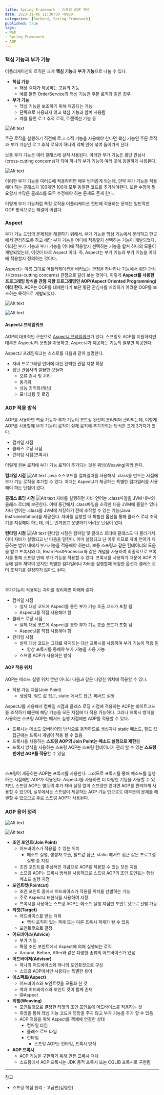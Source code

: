 ```yaml
---
title: Spring Framework - 스프링 AOP 개념
date: 2023-11-06 11:30:00 +0900
categories: [Backend, Spring Framework]
published: true
tags:
- Web
- Spring Framework
- AOP
---
```


### 핵심 기능과 부가 기능
어플리케이션의 로직은 크게 **핵심 기능**과 **부가 기능**으로 나눌 수 있다.
  - **핵심 기능**
    - 해당 객체가 제공하는 고유의 기능
    - 예를 들면 OrderService의 핵심 기능인 주문 로직과 같은 경우
  - **부가 기능**
    - 핵심 기능을 보조하기 위해 제공되는 기능
    - 단독으로 사용되지 않고 핵심 기능과 함꼐 사용됨
    - 예를 들면 로그 추적 로직, 트랜잭션 기능 등

![Alt text](/assets/posts/img/spring/spring_basic/spring_13_01.png)

주문 로직을 실행하기 직전에 로그 추적 기능을 사용해야 한다면 핵심 기능인 주문 로직과 부가 기능인 로그 추적 로직이 하나의 객체 안에 섞여 들어가게 된다.

보통 부가 기능은 여러 클래스에 걸쳐 사용된다.
이러한 부가 기능은 횡단 관심사(cross-cutting concerns)가 되며 하나의 부가 기능이 여러 곳에 동일하게 사용된다.

![Alt text](/assets/posts/img/spring/spring_basic/spring_13_02.png)

이러한 부가 기능을 여러곳에 적용하려면 매우 번거롭게 되는데,
만약 부가 기능을 적용해야 하는 클래스가 100개면 100개 모두 동일한 코드를 추가해야한다.
또한 수정이 필요할시 수많은 클래스를 모두 수정해야 하는 문제도 존재 한다.

이렇게 부가 기능처럼 특정 로직을 어플리케이션 전반에 적용하는 문제는 일반적인 OOP 방식으로는 해결이 어렵다.

### Aspect
부가 기능 도입의 문제점을 해결하기 위해서,
부가 기능을 핵심 기능에서 분리하고 한곳에서 관리하도록 하고 해당 부가 기능을 어디에 적용할지 선택하는 기능이 개발되었다.
이러한 부가 기능과 부가 기능을 어디에 적용할지 선택하는 기능을 합쳐 하나의 모듈이 개발되었는데, 이것이 바로 Aspect 이다.
즉, Aspect는 부가 기능과 부가 기능을 어디에 적용할지 정의하는 것이다.

Aspect는 이름 그대로 어플리케이션을 바라보는 관점을 하나하나 기능에서 횡단 관심사(cross-cutting concerns) 관점으로 달리 보는 것이다.
이렇게 **Aspect를 사용한 프로그래밍 방식을 관점 지향 프로그래밍인 AOP(Aspect Oriented Programming) 이라 한다.**
AOP는 OOP를 대체한다기 보단 횡단 관심사를 처리하기 어려운 OOP를 보조하는 목적으로 개발되었다.

![Alt text](/assets/posts/img/spring/spring_basic/spring_13_03.png)

![Alt text](/assets/posts/img/spring/spring_basic/spring_13_04.png)

#### AspectJ 프레임워크
AOP의 대표적인 구현으로 [AspectJ 프레임워크](https://www.eclipse.org/aspectj/)가 있다.
스프링도 AOP를 지원하지만 대부분 AspectJ의 문법을 차용하고, AspectJ가 제공하는 기능의 일부만 제공한다.

AspectJ 프레임워크는 스스로를 다음과 같이 설명한다.
  - 자바 프로그래밍 언어에 대한 완벽한 관점 지향 확장
  - 횡단 관심사의 깔끔한 모듈화
    - 오류 검사 및 처리
    - 동기화
    - 성능 최적화(캐싱)
    - 모니터링 및 로깅

### AOP 적용 방식
AOP를 사용하면 핵심 기능과 부가 기능이 코드상 완전히 분리되어 관리되는데,
이렇게 AOP를 사용할떄 부가 기능이 로직이 실제 로직에 추가가되는 방식은 크게 3가지가 있다.
  - 컴파일 시점
  - 클래스 로딩 시점
  - 런타임 시점(프록시)

이렇게 원본 로직에 부가 기능 로직이 추가되는 것을 위빙(Weaving)이라 한다.

**컴파일 시점**
![Alt text](/assets/posts/img/spring/spring_basic/spring_13_05.png)
.java 소스코드를 컴파일러를 사용해서 .class를 만드는 시점에 부가 기능 로직을 추가할 수 있다.
이때는 AspectJ가 제공하는 특별한 컴파일러를 사용해야 하는 단점이 있다.

**클래스 로딩 시점**
![Alt text](/assets/posts/img/spring/spring_basic/spring_13_06.png)
자바를 실행하면 자바 언어는 .class파일을 JVM 내부의 클래스 로더에 보관한다.
이때 중간에서 .class파일을 조작한 다음 JVM에 올릴수 있다.
자바 언어는 .class를 JVM에 저장하기 전에 조작할 수 있는 기능(Java Instrumentation)을 제공한다.
자바를 실행할 때 특별한 옵션을 통해 클래스 로더 조작기를 지정해야 하는데, 이는 번거롭고 운영하기 어려운 단점이 있다.

**런타임 시점**
![Alt text](/assets/posts/img/spring/spring_basic/spring_13_07.png)
런타임 시점은 컴파일 및 클래스 로더에 클래스도 다 올라가서 이미 자바가 실행되고 난 다음을 말한다.
이미 실행되고 난 이후 이므로 자바 언어가 제공하는 범위 내에서 부가기능을 적용해야 하는데,
보통 스프링과 같은 컨테이너의 도움을 받고 프록시와 DI, Bean PostProcessor와 같은 개념을 사용하여 최종적으로 프록시를 통해 스프링 빈에 부가 기능을 적용할 수 있다.
프록시를 사용하기 때문에 AOP 기능에 일부 제약이 있지만 특별한 컴파일러나 자바를 실행할때 복잠한 옵션과 클래스 로더 조작기를 설정하지 않아도 된다.

<br>

부가기능이 적용되는 차이를 정리하면 아래와 같다.
  - 컴파일 시점
    - 실제 대상 코드에 Aspect를 통한 부가 기능 호출 코드가 포함 됨
    - AspectJ를 직접 사용해야 함
  - 클래스 로딩 시점
    - 실제 대상 코드에 Aspect를 통한 부가 기능 호출 코드가 포함 됨
    - AspectJ를 직접 사용해야 함
  - 런타임 시점
    - 실제 대상 코드는 그대로 유지되는 대신 프록시를 사용하여 부가 기능이 적용 됨
      - 항상 프록시를 통해야 부가 기능을 사용 가능
    - 스프링 AOP가 사용하는 방식

#### AOP 적용 위치
AOP는 메소드 실행 위치 뿐만 아니라 다음과 같은 다양한 위치에 적용할 수 있다.
  - 적용 가능 지점(Join Point)
    - 생성자, 필드 값 접근, static 메서드 접근, 메서드 실행

AspectJ를 사용해서 컴파일 시점과 클래스 로딩 시점에 적용하는 AOP는 바이트코드를 조작하기 떄문에 해당 기능을 모든 지점에 다 적용 가능하다.
그러나 프록시 방식을 사용하는 스프링 AOP는 메서드 실행 지점에만 AOP를 적용할 수 있다.
  - 프록시는 메소드 오버라이딩 방식으로 동작하므로 생성자나 static 메소드, 필드 값 접근에는 프록시 개념이 적용 될 수 없음
  - 프록시를 사용하는 **스프링 AOP의 Join Point는 메소드 실행으로 제한**됨
  - 프록시 방식을 사용하는 스프링 AOP는 스프링 컨테이너가 관리 할 수 있는 **스프링 빈에만 AOP를 적용**할 수 있음

<br>

스프링이 제공하는 AOP는 프록시를 사용한다. 그러므로 프록시를 통해 메소드를 실행하는 시점에만 AOP가 적용된다.
AspectJ를 사용하면 더 다양한 기능을 사용할 수 있지만, 스프링 AOP는 별도의 추가 자바 설정 없이 스프링만 있다면 AOP를 편리하게 사용할 수 있으며,
실무에서는 스프링이 제공하는 AOP 기능 만으로도 대부분의 문제를 해결할 수 있으므로 주로 스프링 AOP가 사용된다.


### AOP 용어 정리

![Alt text](/assets/posts/img/spring/spring_basic/spring_13_08.png)

![Alt text](/assets/posts/img/spring/spring_basic/spring_13_09.png)

  - **조인 포인트(Join Point)**
    - 어드바이스가 적용될 수 있는 위치
      - 메소드 실행, 생성자 호출, 필드값 접근, static 메서드 접근 같은 프로그램 실행 중 지점
    - 조인 포인트를 추상적인 개념으로 AOP를 적용할 수 있는 모든 지점
    - 스프링 AOP는 프록시 방색을 사용하므로 스프링 AOP의 조인 포인트는 항상 메소드 실행 지점
  - **포인트컷(Pointcut)**
    - 조인 포인트 중에서 어드바이스가 적용될 위치를 선별하는 기능
    - 주로 AspectJ 표현식을 사용하여 지정
    - 프록시를 사용하는 스프링 AOP는 메소드 실행 지점만 포인트컷으로 선별 가능
  - **타겟(Target)**
    - 어드바이스를 받는 객체
      - 핵식 로직이 있는 객체 또는 다른 프록시 객체가 될 수 있음
    - 포인트컷으로 결졍
  - **어드바이스(Advice)**
    - 부가 기능
    - 특정 조인 포인트에서 Aspect에 의해 실행되는 로직
    - Around, Before, After와 같은 다양한 종류의 어드바이스가 있음
  - **어드바이저(Advisor)**
    - 하나의 어드바이스와 하나의 포인트컷으로 구성
    - 스프링 AOP에서만 사용되는 특별한 용어
  - **에스펙트(Aspect)**
    - 어드바이스와 포인트컷을 모듈화 한 것
    - 여러 어드바이스와 포인트 컷이 함께 존재
    - @Aspect
  - **위빙(Weaving)**
    - 포인트컷으로 결정한 타겟의 조인 포인트에 어드바이스를 적용하는 것
    - 위빙을 통해 핵심 기능 코드에 영향을 주지 않고 부가 기능을 추가 할 수 있음
    - AOP 적용을 위해 Aspect를 객체에 연결한 상태
      - 컴파일 타임
      - 클래스 로드 타임
      - 런타임
        - 스프링 AOP는 런타임, 프록시 방식
  - **AOP 프록시**
    - AOP 기능을 구현하기 위해 만든 프록시 객체
    - 스프링에서 AOP 프록시는 JDK 동적 프록시 또는 CGLIB 프록시로 구현됨

---
참고
 - 스프링 핵심 원리 - 고급편(김영한)
